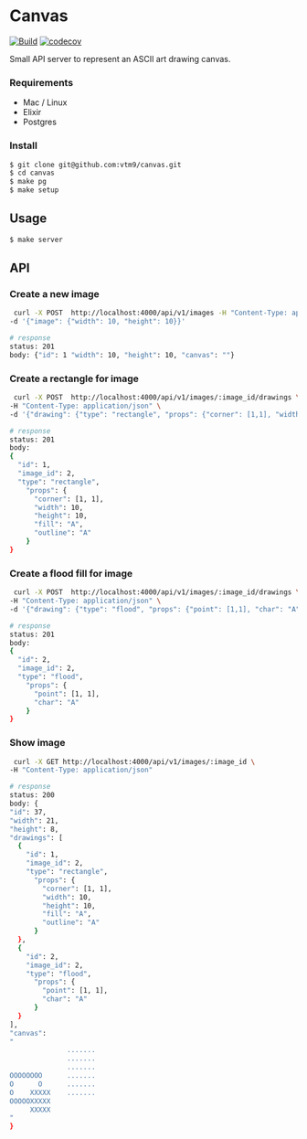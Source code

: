 # Canvas

[![Build](https://github.com/vtm9/canvas/workflows/Build/badge.svg)](https://github.com/vtm9/canvas/actions)
[![codecov](https://codecov.io/gh/vtm9/canvas/branch/master/graph/badge.svg)](https://codecov.io/gh/vtm9/canvas)

Small API server to represent an ASCII art drawing canvas.

### Requirements

- Mac / Linux
- Elixir
- Postgres

### Install

```bash
$ git clone git@github.com:vtm9/canvas.git
$ cd canvas
$ make pg
$ make setup
```

## Usage

```bash
$ make server
```

## API

### Create a new image

```bash
 curl -X POST  http://localhost:4000/api/v1/images -H "Content-Type: application/json" \
-d '{"image": {"width": 10, "height": 10}}'

# response
status: 201
body: {"id": 1 "width": 10, "height": 10, "canvas": ""}
```

### Create a rectangle for image

```bash
 curl -X POST  http://localhost:4000/api/v1/images/:image_id/drawings \
-H "Content-Type: application/json" \
-d '{"drawing": {"type": "rectangle", "props": {"corner": [1,1], "width": 10, "height": 10, "fill": "A", "outline": "B"}}}'

# response
status: 201
body:
{
  "id": 1,
  "image_id": 2,
  "type": "rectangle",
    "props": {
      "corner": [1, 1],
      "width": 10,
      "height": 10,
      "fill": "A",
      "outline": "A"
    }
}

```

### Create a flood fill for image

```bash
 curl -X POST  http://localhost:4000/api/v1/images/:image_id/drawings \
-H "Content-Type: application/json" \
-d '{"drawing": {"type": "flood", "props": {"point": [1,1], "char": "A"}}}'

# response
status: 201
body: 
{
  "id": 2,
  "image_id": 2,
  "type": "flood",
    "props": {
      "point": [1, 1],
      "char": "A"
    }
}
```

### Show image

```bash
 curl -X GET http://localhost:4000/api/v1/images/:image_id \
-H "Content-Type: application/json"

# response
status: 200
body: {
"id": 37,
"width": 21,
"height": 8,
"drawings": [
  {
    "id": 1,
    "image_id": 2,
    "type": "rectangle",
      "props": {
        "corner": [1, 1],
        "width": 10,
        "height": 10,
        "fill": "A",
        "outline": "A"
      }
  },
  {
    "id": 2,
    "image_id": 2,
    "type": "flood",
      "props": {
        "point": [1, 1],
        "char": "A"
      }
  }
],
"canvas":
"
              .......
              .......
              .......
OOOOOOOO      .......
O      O      .......
O    XXXXX    .......
OOOOOXXXXX
     XXXXX
"
}
```
